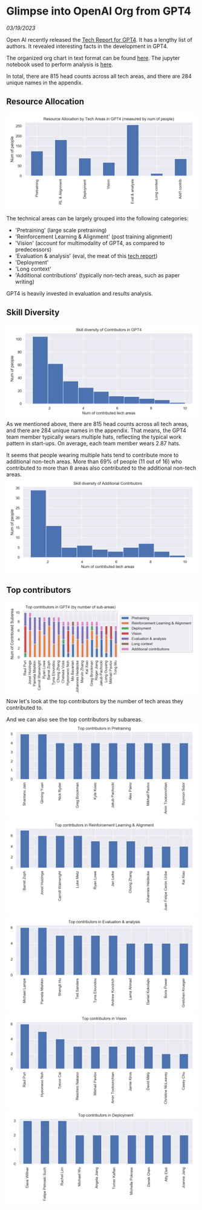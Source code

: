 # Glimpse into OpenAI Org from GPT4

*03/19/2023*

Open AI recently released the [Tech Report for GPT4](../paper_notes/gpt4.md). It has a lengthy list of authors. It revealed interesting facts in the development in GPT4.

The organized org chart in text format can be found [here](./openai_orgchart.txt). The jupyter notebook used to perform analysis is [here](./openai_orgchart.ipynb). 

In total, there are 815 head counts across all tech areas, and there are 284 unique names in the appendix. 

## Resource Allocation
![](resource_allocation.png)

The technical areas can be largely grouped into the following categories:

- 'Pretraining' (large scale pretraining)
- 'Reinforcement Learning & Alignment' (post training alignment)
- 'Vision' (account for multimodality of GPT4, as compared to predecessors)
- 'Evaluation & analysis' (eval, the meat of this [tech report](../paper_notes/gpt4.md))
- 'Deployment'
- 'Long context'
- 'Additional contributions' (typically non-tech areas, such as paper writing)

GPT4 is heavily invested in evaluation and results analysis. 

## Skill Diversity
![](skill_diversity_of_all_contributors.png)
As we mentioned above, there are 815 head counts across all tech areas, and there are 284 unique names in the appendix. That means, the GPT4 team member typically wears multiple hats, reflecting the typical work pattern in start-ups. On average, each team member wears 2.87 hats.

It seems that people wearing multiple hats tend to contribute more to additional non-tech areas. More than 69% of people (11 out of 16) who contributed to more than 8 areas also contributed to the additional non-tech areas.
![](skill_diversity_of_addtional_contributors.png)

## Top contributors
![](top_contributors.png)
Now let's look at the top contributors by the number of tech areas they contributed to. 

And we can also see the top contributors by subareas.
![](top_contributors_in_Pretraining.png)
![](top_contributors_in_Reinforcement_Learning_Alignment.png)
![](top_contributors_in_Evaluation_analysis.png)
![](top_contributors_in_Vision.png)
![](top_contributors_in_Deployment.png)
